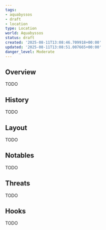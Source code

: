 ```yaml
---
tags:
- aquabyssos
- draft
- location
type: Location
world: Aquabyssos
status: draft
created: '2025-08-11T13:08:46.709918+00:00'
updated: '2025-08-11T13:08:51.007665+00:00'
danger_level: Moderate
---
```



## Overview

TODO
## History

TODO
## Layout

TODO
## Notables

TODO
## Threats

TODO
## Hooks

TODO
